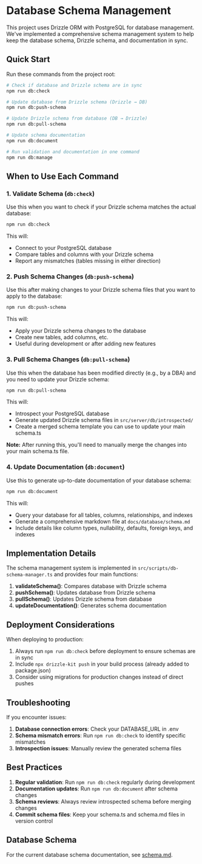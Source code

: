 # Database Schema Management

This project uses Drizzle ORM with PostgreSQL for database management. We've implemented a comprehensive schema management system to help keep the database schema, Drizzle schema, and documentation in sync.

## Quick Start

Run these commands from the project root:

```bash
# Check if database and Drizzle schema are in sync
npm run db:check

# Update database from Drizzle schema (Drizzle → DB)
npm run db:push-schema

# Update Drizzle schema from database (DB → Drizzle)
npm run db:pull-schema

# Update schema documentation
npm run db:document

# Run validation and documentation in one command
npm run db:manage
```

## When to Use Each Command

### 1. Validate Schema (`db:check`)

Use this when you want to check if your Drizzle schema matches the actual database:

```bash
npm run db:check
```

This will:
- Connect to your PostgreSQL database
- Compare tables and columns with your Drizzle schema
- Report any mismatches (tables missing in either direction)

### 2. Push Schema Changes (`db:push-schema`)

Use this after making changes to your Drizzle schema files that you want to apply to the database:

```bash
npm run db:push-schema
```

This will:
- Apply your Drizzle schema changes to the database
- Create new tables, add columns, etc.
- Useful during development or after adding new features

### 3. Pull Schema Changes (`db:pull-schema`)

Use this when the database has been modified directly (e.g., by a DBA) and you need to update your Drizzle schema:

```bash
npm run db:pull-schema
```

This will:
- Introspect your PostgreSQL database
- Generate updated Drizzle schema files in `src/server/db/introspected/`
- Create a merged schema template you can use to update your main schema.ts

**Note:** After running this, you'll need to manually merge the changes into your main schema.ts file.

### 4. Update Documentation (`db:document`)

Use this to generate up-to-date documentation of your database schema:

```bash
npm run db:document
```

This will:
- Query your database for all tables, columns, relationships, and indexes
- Generate a comprehensive markdown file at `docs/database/schema.md`
- Include details like column types, nullability, defaults, foreign keys, and indexes

## Implementation Details

The schema management system is implemented in `src/scripts/db-schema-manager.ts` and provides four main functions:

1. **validateSchema()**: Compares database with Drizzle schema
2. **pushSchema()**: Updates database from Drizzle schema
3. **pullSchema()**: Updates Drizzle schema from database
4. **updateDocumentation()**: Generates schema documentation

## Deployment Considerations

When deploying to production:

1. Always run `npm run db:check` before deployment to ensure schemas are in sync
2. Include `npx drizzle-kit push` in your build process (already added to package.json)
3. Consider using migrations for production changes instead of direct pushes

## Troubleshooting

If you encounter issues:

1. **Database connection errors**: Check your DATABASE_URL in .env
2. **Schema mismatch errors**: Run `npm run db:check` to identify specific mismatches
3. **Introspection issues**: Manually review the generated schema files

## Best Practices

1. **Regular validation**: Run `npm run db:check` regularly during development
2. **Documentation updates**: Run `npm run db:document` after schema changes
3. **Schema reviews**: Always review introspected schema before merging changes
4. **Commit schema files**: Keep your schema.ts and schema.md files in version control

## Database Schema

For the current database schema documentation, see [schema.md](./schema.md).
